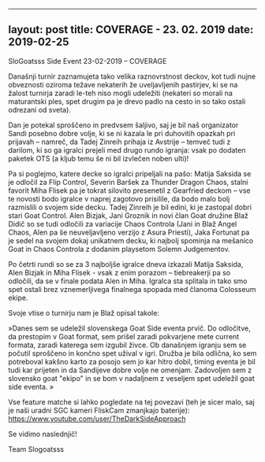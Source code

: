 
---
layout: post
title: COVERAGE - 23. 02. 2019
date: 2019-02-25
---


SloGoatsss Side Event 23-02-2019 – COVERAGE

Današnji turnir zaznamujeta tako velika raznovrstnost deckov, kot tudi nujne obveznosti oziroma težave nekaterih že uveljavljenih pastirjev, ki se na žalost turnirja zaradi le-teh niso mogli udeležiti (nekateri so morali na maturantski ples, spet drugim pa je drevo padlo na cesto in so tako ostali odrezani od sveta).

Dan je potekal sproščeno in predvsem šaljivo, saj je bil naš organizator Sandi posebno dobre volje, ki se ni kazala le pri duhovitih opazkah pri prijavah – namreč, da Tadej Zinreih prihaja iz Avstrije – temveč tudi z darilom, ki so ga igralci prejeli med drugo rundo igranja: vsak po dodaten paketek OTS (a kljub temu še ni bil izvlečen noben ulti)!

Pa si poglejmo, katere decke so igralci pripeljali na pašo: Matija Saksida se je odločil za Flip Control, Severin Baršek za Thunder Dragon Chaos, stalni favorit Miha Flisek pa je tokrat silovito presenetil z Gearfried deckom – vse te novosti bodo igralce v naprej zagotovo prisilile, da bodo malo bolj razmislili o svojem side decku. Tadej Zinreih je bil edini, ki je zastopal dobri stari Goat Control. Alen Bizjak, Jani Groznik in novi član Goat družine Blaž Didič so se tudi odločili za variacije Chaos Controla (Jani in Blaž Angel Chaos, Alen pa še neuveljavljeno verzijo z Asura Priesti), Jaka Fortunat pa je sedel na svojem dokaj unikatnem decku, ki najbolj spominja na mešanico Goat in Chaos Controla z dodanim playsetom Solemn Judgementov.

Po četrti rundi so se za 3 najboljše igralce dneva izkazali Matija Saksida, Alen Bizjak in Miha Flisek - vsak z enim porazom – tiebreakerji pa so odločili, da se v finale podata Alen in Miha. Igralca sta splitala in tako smo spet ostali brez vznemerljivega finalnega spopada med članoma Colosseum ekipe.

Svoje vtise o turnirju nam je Blaž opisal takole:

»Danes sem se udeležil slovenskega Goat Side eventa prvič. Do odločitve, da prestopim v Goat format, sem prišel zaradi pokvarjene mete current formata, zaradi katerega sem izgubil živce. Ob današnjem igranju sem se počutil sproščeno in končno spet užival v igri. Družba je bila odlična, ko sem potreboval kakšno karto za posojo sem jo kar hitro dobil, timing eventa je bil tudi kar prijeten in da Sandijeve dobre volje ne omenjam. Zadovoljen sem z slovensko goat "ekipo" in se bom v nadaljnem z veseljem spet udeležil goat side eventa. »

Vse feature matche si lahko pogledate na tej povezavi (teh je sicer malo, saj je naši uradni SGC kameri FliskCam zmanjkajo baterije): <https://www.youtube.com/user/TheDarkSideApproach>

Se vidimo naslednjič!

Team Slogoatsss
